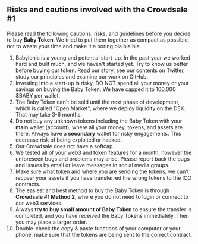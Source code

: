 ## Risks and cautions involved with the Crowdsale #1
Please read the following cautions, risks, and guidelines before you decide to buy **Baby Token**. We tried to put them together as compact as possible, not to waste your time and make it a boring bla bla bla.

 1. Babylonia is a young and potential start-up. In the past year we worked hard and built much, and we haven't started yet. Try to know us better before buying our token. Read our story, see our contents on Twitter, study our principles and examine our work on GitHub. 
 2. Investing into a start-up is risky, DO NOT spend all your money or your savings on buying the Baby Token. We have capped it to 100,000 $BABY per wallet.
 3. The Baby Token can't be sold until the next phase of development, which is called "Open Market", where we deploy liquidity on the DEX. That may take 3-6 months.
 4. Do not buy any unknown tokens including the Baby Token with your **main** wallet (account), where all your money, tokens, and assets are there. Always have a **secondary** wallet for risky engagements. This decrease risk of being exploited or hacked.
 5. Our Crowdsale does not have a softcap. 
 6. We tested all of your web3 and token features for a month, however the unforeseen bugs and problems may arise. Please report back the bugs and issues by email or leave messages in social media groups.
 7. Make sure what token and where you are sending the tokens, we can't recover your assets if you have transferred the wrong tokens to the ICO contracts.
 8. The easiest and best method to buy the Baby Token is through **Crowdsale #1 Method 2**, where you do not need to login or connect to our web3 services.
 9. Always **try to buy small amount of Baby Token** to ensure the transfer is completed, and you have received the Baby Tokens immediately. Then you may place a larger order.
 10. Double-check the copy & paste functions of your computer or your phone, make sure that the tokens are being sent to the correct contract. 
